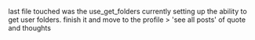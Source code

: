 last file touched was the use_get_folders
currently setting up the ability to get user folders. finish it and move to the profile > 'see all posts' of quote and thoughts
